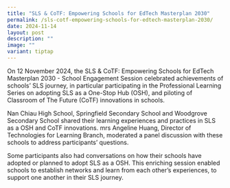 ```yaml
---
title: "SLS & CoTF: Empowering Schools for EdTech Masterplan 2030"
permalink: /sls-cotf-empowering-schools-for-edtech-masterplan-2030/
date: 2024-11-14
layout: post
description: ""
image: ""
variant: tiptap
---
```

<p>On 12 November 2024, the SLS &amp; CoTF: Empowering Schools for EdTech
Masterplan 2030 - School Engagement Session celebrated achievements of
schools’ SLS journey, in particular participating in the Professional Learning
Series on adopting SLS as a One-Stop Hub (OSH), and piloting of Classroom
of The Future (CoTF) innovations in schools.</p>
<p>Nan Chiau High School, Springfield Secondary School and Woodgrove Secondary
School shared their learning experiences and practices in SLS as a OSH
and CoTF innovations. mrs Angeline Huang, Director of Technologies for
Learning Branch, moderated a panel discussion with these schools to address
participants’ questions.</p>
<p>Some participants also had conversations on how their schools have adopted
or planned to adopt SLS as a OSH. This enriching session enabled schools
to establish networks and learn from each other’s experiences, to support
one another in their SLS journey.</p>